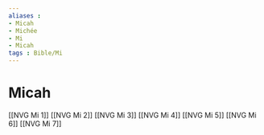 ```yaml
---
aliases : 
- Micah
- Michée
- Mi
- Micah
tags : Bible/Mi
---
```


# Micah

[[NVG Mi 1]]
[[NVG Mi 2]]
[[NVG Mi 3]]
[[NVG Mi 4]]
[[NVG Mi 5]]
[[NVG Mi 6]]
[[NVG Mi 7]]
